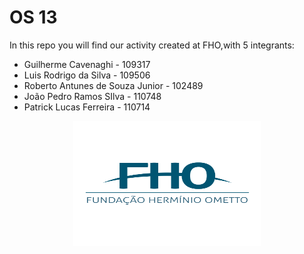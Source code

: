 # OS 13
In this repo you will find our activity created at FHO,with 5 integrants:
<ul>
  <li>Guilherme Cavenaghi - 109317</li>
  <li>Luis Rodrigo da Silva - 109506</li>
  <li>Roberto Antunes de Souza Junior - 102489</li>
  <li>João Pedro Ramos SIlva - 110748</li> 
  <li>Patrick Lucas Ferreira - 110714</li> 
</ul>
  
<p align = "center">
<img width=300 height=200 src=https://github.com/Guilherme-del/Python/blob/master/Img/fho.png >
<p>
